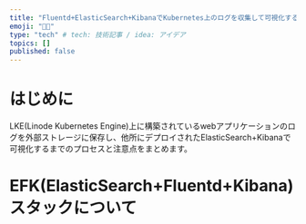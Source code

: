 ```yaml
---
title: "Fluentd+ElasticSearch+KibanaでKubernetes上のログを収集して可視化する"
emoji: "🤛🏻"
type: "tech" # tech: 技術記事 / idea: アイデア
topics: []
published: false
---
```


# はじめに
LKE(Linode Kubernetes Engine)上に構築されているwebアプリケーションのログを外部ストレージに保存し、他所にデプロイされたElasticSearch+Kibanaで可視化するまでのプロセスと注意点をまとめます。

# EFK(**E**lasticSearch+**F**luentd+**K**ibana)スタックについて